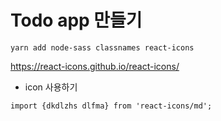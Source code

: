 # Todo app 만들기

```
yarn add node-sass classnames react-icons
```
https://react-icons.github.io/react-icons/

- icon 사용하기
```
import {dkdlzhs dlfma} from 'react-icons/md';
```

